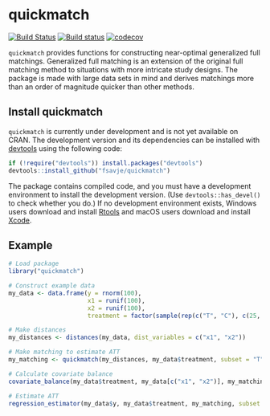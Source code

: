 # quickmatch

[![Build Status](https://travis-ci.org/fsavje/quickmatch.svg?branch=master)](https://travis-ci.org/fsavje/quickmatch)
[![Build status](https://ci.appveyor.com/api/projects/status/beypek5qq868d4yf/branch/master?svg=true)](https://ci.appveyor.com/project/fsavje/quickmatch/branch/master)
[![codecov](https://codecov.io/gh/fsavje/quickmatch/branch/master/graph/badge.svg)](https://codecov.io/gh/fsavje/quickmatch)

`quickmatch` provides functions for constructing near-optimal generalized full
matchings. Generalized full matching is an extension of the original full matching
method to situations with more intricate study designs. The package is made with
large data sets in mind and derives matchings more than an order of magnitude
quicker than other methods.


## Install quickmatch

`quickmatch` is currently under development and is not yet available on CRAN. The
development version and its dependencies can be installed with
[devtools](https://github.com/hadley/devtools) using the following code:
```R
if (!require("devtools")) install.packages("devtools")
devtools::install_github("fsavje/quickmatch")
```

The package contains compiled code, and you must have a development environment
to install the development version. (Use `devtools::has_devel()` to check whether
you do.) If no development environment exists, Windows users download and install
[Rtools](https://cran.r-project.org/bin/windows/Rtools/) and macOS users download
and install [Xcode](https://itunes.apple.com/us/app/xcode/id497799835).

## Example

```R
# Load package
library("quickmatch")

# Construct example data
my_data <- data.frame(y = rnorm(100),
                      x1 = runif(100),
                      x2 = runif(100),
                      treatment = factor(sample(rep(c("T", "C"), c(25, 75)))))

# Make distances
my_distances <- distances(my_data, dist_variables = c("x1", "x2"))

# Make matching to estimate ATT
my_matching <- quickmatch(my_distances, my_data$treatment, subset = "T")

# Calculate covariate balance
covariate_balance(my_data$treatment, my_data[c("x1", "x2")], my_matching, subset = "T")

# Estimate ATT
regression_estimator(my_data$y, my_data$treatment, my_matching, subset = "T")
```
